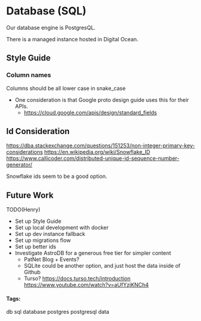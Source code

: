 # Database (SQL)

Our database engine is PostgresQL. 

There is a managed instance hosted in Digital Ocean.

## Style Guide


### Column names
Columns should be all lower case in snake_case
- One consideration is that Google proto design guide uses this for their APIs.
  - https://cloud.google.com/apis/design/standard_fields

## Id Consideration
https://dba.stackexchange.com/questions/151253/non-integer-primary-key-considerations
https://en.wikipedia.org/wiki/Snowflake_ID
https://www.callicoder.com/distributed-unique-id-sequence-number-generator/

Snowflake ids seem to be a good option.

## Future Work
TODO(Henry)
- Set up Style Guide
- Set up local development with docker
- Set up dev instance fallback
- Set up migrations flow
- Set up better ids
- Investigate AstroDB for a generous free tier for simpler content
  - PatNet Blog + Events?
  - SQLite could be another option, and just host the data inside of Github
  - Turso? https://docs.turso.tech/introduction https://www.youtube.com/watch?v=aUfYzjKNCh4

#### Tags:
db
sql
database
postgres
postgresql
data
